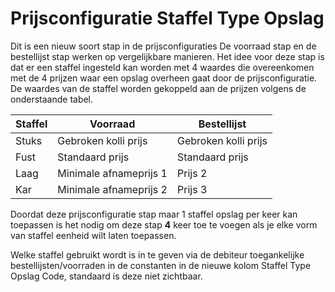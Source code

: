 # Prijsconfiguratie Staffel Type Opslag

Dit is een nieuw soort stap in de prijsconfiguraties
De voorraad stap en de bestellijst stap werken op vergelijkbare manieren.
Het idee voor deze stap is dat er een staffel ingesteld kan worden met 4 waardes die overeenkomen met de 4 prijzen waar een opslag overheen gaat door de prijsconfiguratie. De waardes van de staffel worden gekoppeld aan de prijzen volgens de onderstaande tabel.

| Staffel | Voorraad               | Bestellijst          |
|---------|------------------------|----------------------|
| Stuks   | Gebroken kolli prijs   | Gebroken kolli prijs |
| Fust    | Standaard prijs        | Standaard prijs      |
| Laag    | Minimale afnameprijs 1 | Prijs 2              |
| Kar     | Minimale afnameprijs 2 | Prijs 3              |

Doordat deze prijsconfiguratie stap maar 1 staffel opslag per keer kan toepassen is het nodig om deze stap **4** keer toe te voegen als je elke vorm van staffel eenheid wilt laten toepassen.

Welke staffel gebruikt wordt is in te geven via de debiteur toegankelijke bestellijsten/voorraden in de constanten in de nieuwe kolom Staffel Type Opslag Code, standaard is deze niet zichtbaar.
